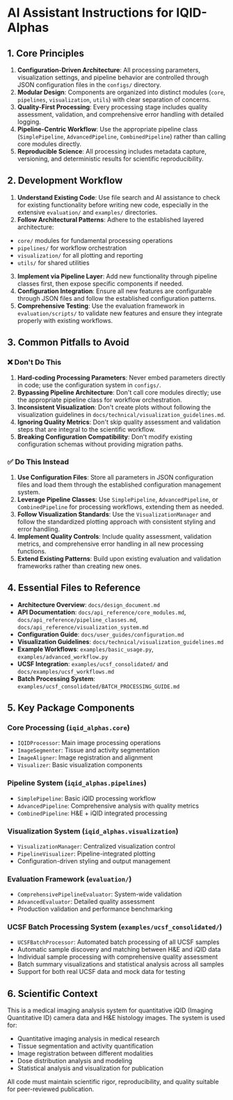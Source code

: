 # AI Assistant Instructions for IQID-Alphas

## 1. Core Principles

1.  **Configuration-Driven Architecture**: All processing parameters, visualization settings, and pipeline behavior are controlled through JSON configuration files in the `configs/` directory.
2.  **Modular Design**: Components are organized into distinct modules (`core`, `pipelines`, `visualization`, `utils`) with clear separation of concerns.
3.  **Quality-First Processing**: Every processing stage includes quality assessment, validation, and comprehensive error handling with detailed logging.
4.  **Pipeline-Centric Workflow**: Use the appropriate pipeline class (`SimplePipeline`, `AdvancedPipeline`, `CombinedPipeline`) rather than calling core modules directly.
5.  **Reproducible Science**: All processing includes metadata capture, versioning, and deterministic results for scientific reproducibility.

## 2. Development Workflow

1.  **Understand Existing Code**: Use file search and AI assistance to check for existing functionality before writing new code, especially in the extensive `evaluation/` and `examples/` directories.
2.  **Follow Architectural Patterns**: Adhere to the established layered architecture:
   - `core/` modules for fundamental processing operations
   - `pipelines/` for workflow orchestration
   - `visualization/` for all plotting and reporting
   - `utils/` for shared utilities
3.  **Implement via Pipeline Layer**: Add new functionality through pipeline classes first, then expose specific components if needed.
4.  **Configuration Integration**: Ensure all new features are configurable through JSON files and follow the established configuration patterns.
5.  **Comprehensive Testing**: Use the evaluation framework in `evaluation/scripts/` to validate new features and ensure they integrate properly with existing workflows.

## 3. Common Pitfalls to Avoid

### ❌ Don't Do This

1.  **Hard-coding Processing Parameters**: Never embed parameters directly in code; use the configuration system in `configs/`.
2.  **Bypassing Pipeline Architecture**: Don't call core modules directly; use the appropriate pipeline class for workflow orchestration.
3.  **Inconsistent Visualization**: Don't create plots without following the visualization guidelines in `docs/technical/visualization_guidelines.md`.
4.  **Ignoring Quality Metrics**: Don't skip quality assessment and validation steps that are integral to the scientific workflow.
5.  **Breaking Configuration Compatibility**: Don't modify existing configuration schemas without providing migration paths.

### ✅ Do This Instead

1.  **Use Configuration Files**: Store all parameters in JSON configuration files and load them through the established configuration management system.
2.  **Leverage Pipeline Classes**: Use `SimplePipeline`, `AdvancedPipeline`, or `CombinedPipeline` for processing workflows, extending them as needed.
3.  **Follow Visualization Standards**: Use the `VisualizationManager` and follow the standardized plotting approach with consistent styling and error handling.
4.  **Implement Quality Controls**: Include quality assessment, validation metrics, and comprehensive error handling in all new processing functions.
5.  **Extend Existing Patterns**: Build upon existing evaluation and validation frameworks rather than creating new ones.

## 4. Essential Files to Reference

- **Architecture Overview**: `docs/design_document.md`
- **API Documentation**: `docs/api_reference/core_modules.md`, `docs/api_reference/pipeline_classes.md`, `docs/api_reference/visualization_system.md`
- **Configuration Guide**: `docs/user_guides/configuration.md`
- **Visualization Guidelines**: `docs/technical/visualization_guidelines.md`
- **Example Workflows**: `examples/basic_usage.py`, `examples/advanced_workflow.py`
- **UCSF Integration**: `examples/ucsf_consolidated/` and `docs/examples/ucsf_workflows.md`
- **Batch Processing System**: `examples/ucsf_consolidated/BATCH_PROCESSING_GUIDE.md`

## 5. Key Package Components

### Core Processing (`iqid_alphas.core`)
- `IQIDProcessor`: Main image processing operations
- `ImageSegmenter`: Tissue and activity segmentation
- `ImageAligner`: Image registration and alignment
- `Visualizer`: Basic visualization components

### Pipeline System (`iqid_alphas.pipelines`)
- `SimplePipeline`: Basic iQID processing workflow
- `AdvancedPipeline`: Comprehensive analysis with quality metrics
- `CombinedPipeline`: H&E + iQID integrated processing

### Visualization System (`iqid_alphas.visualization`)
- `VisualizationManager`: Centralized visualization control
- `PipelineVisualizer`: Pipeline-integrated plotting
- Configuration-driven styling and output management

### Evaluation Framework (`evaluation/`)
- `ComprehensivePipelineEvaluator`: System-wide validation
- `AdvancedEvaluator`: Detailed quality assessment
- Production validation and performance benchmarking

### UCSF Batch Processing System (`examples/ucsf_consolidated/`)
- `UCSFBatchProcessor`: Automated batch processing of all UCSF samples
- Automatic sample discovery and matching between H&E and iQID data
- Individual sample processing with comprehensive quality assessment
- Batch summary visualizations and statistical analysis across all samples
- Support for both real UCSF data and mock data for testing

## 6. Scientific Context

This is a medical imaging analysis system for quantitative iQID (Imaging Quantitative ID) camera data and H&E histology images. The system is used for:
- Quantitative imaging analysis in medical research
- Tissue segmentation and activity quantification
- Image registration between different modalities
- Dose distribution analysis and modeling
- Statistical analysis and visualization for publication

All code must maintain scientific rigor, reproducibility, and quality suitable for peer-reviewed publication.
